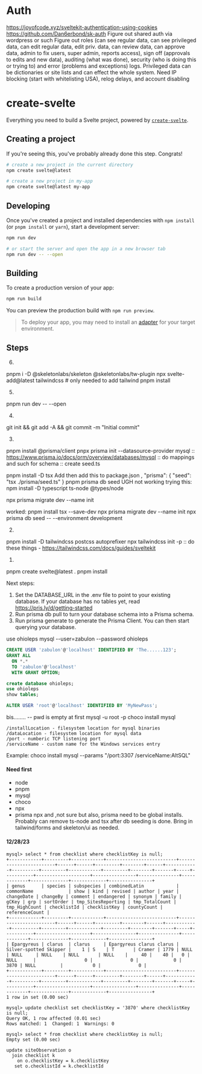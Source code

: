 # Auth
https://joyofcode.xyz/sveltekit-authentication-using-cookies
https://github.com/Dan6erbond/sk-auth
Figure out shared auth via wordpress or such
Figure out roles (can see regular data, can see privileged data, can edit regular data, edit priv. data, can review data, can approve data, admin to fix users, super admin, reports access), sign off (approvals to edits and new data), auditing (what was done), security (who is doing this or trying to) and error (problems and exceptions) logs.  Privileged data can be dictionaries or site lists and can effect the whole system.
Need IP blocking (start with whitelisting USA), relog delays, and account disabling


# create-svelte

Everything you need to build a Svelte project, powered by [`create-svelte`](https://github.com/sveltejs/kit/tree/main/packages/create-svelte).

## Creating a project

If you're seeing this, you've probably already done this step. Congrats!

```bash
# create a new project in the current directory
npm create svelte@latest

# create a new project in my-app
npm create svelte@latest my-app
```

## Developing

Once you've created a project and installed dependencies with `npm install` (or `pnpm install` or `yarn`), start a development server:

```bash
npm run dev

# or start the server and open the app in a new browser tab
npm run dev -- --open
```

## Building

To create a production version of your app:

```bash
npm run build
```

You can preview the production build with `npm run preview`.

> To deploy your app, you may need to install an [adapter](https://kit.svelte.dev/docs/adapters) for your target environment.

## Steps


6.
pnpm i -D @skeletonlabs/skeleton @skeletonlabs/tw-plugin
npx svelte-add@latest tailwindcss  # only needed to add tailwind
pnpm install




5.
pnpm run dev -- --open

4.
git init && git add -A && git commit -m "Initial commit"

3.
pnpm install @prisma/client
pnpx prisma init --datasource-provider mysql
:: https://www.prisma.io/docs/orm/overview/databases/mysql
:: do mappings and such for schema
:: create seed.ts

pnpm install -D tsx
Add then add this to package.json
	, "prisma": {
		"seed": "tsx ./prisma/seed.ts"
	}
pnpm prisma db seed
UGH not working
trying this:
npm install -D typescript ts-node @types/node

npx prisma migrate dev --name init

worked:
 pnpm install tsx --save-dev
 npx prisma migrate dev --name init
 npx prisma db seed -- --environment development


2.
pnpm install -D tailwindcss postcss autoprefixer
npx tailwindcss init -p
:: do these things - https://tailwindcss.com/docs/guides/sveltekit

1.
pnpm create svelte@latest .
pnpm install

Next steps:
1. Set the DATABASE_URL in the .env file to point to your existing database. If your database has no tables yet, read https://pris.ly/d/getting-started
2. Run prisma db pull to turn your database schema into a Prisma schema.
3. Run prisma generate to generate the Prisma Client. You can then start querying your database.


use ohioleps
mysql --user=zabulon --password ohioleps

```SQL
CREATE USER 'zabulon'@'localhost' IDENTIFIED BY 'The......123';
GRANT ALL
  ON *.*
  TO 'zabulon'@'localhost'
  WITH GRANT OPTION;
```

```SQL
create database ohioleps;
use ohioleps
show tables;
```

```SQL
ALTER USER 'root'@'localhost' IDENTIFIED BY 'MyNewPass';
```
bis........
-- pwd is empty at first
mysql -u root -p
choco install mysql

    /installLocation - filesystem location for mysql binaries
    /dataLocation - filesystem location for mysql data
    /port - numberic TCP listening port
    /serviceName - custom name for the Windows services entry

Example: choco install mysql --params "/port:3307 /serviceName:AltSQL"

#### Need first
- node
- pnpm
- mysql
- choco
- npx
- prisma
npx and ,not sure but also, prisma need to be global installs.
Probably can remove ts-node and tsx after db seeding is done.
Bring in tailwind/forms and skeleton/ui as needed.

#### 12/28/23
```
mysql> select * from checklist where checklistKey is null;
+------------+---------+------------+--------------------------+------------------------+------+------+---------+--------+------+------------+----------+---------+------------+---------+--------+-------+-----+-----------+--------------------+----------------+---------------+-------------+--------------+-------------+----------------+
| genus      | species | subspecies | combinedLatin            | commonName             | show | kind | revised | author | year | changeDate | changeBy | comment | endangered | synonym | family | gCKey | grp | sortOrder | tmp_SitesReporting | tmp_TotalCount | tmp_HighCount | checklistId | checklistKey | countyCount | referenceCount |
+------------+---------+------------+--------------------------+------------------------+------+------+---------+--------+------+------------+----------+---------+------------+---------+--------+-------+-----+-----------+--------------------+----------------+---------------+-------------+--------------+-------------+----------------+
| Epargyreus | clarus  | clarus     | Epargyreus clarus clarus | Silver-spotted Skipper |    1 | S    | T       | Cramer | 1779 | NULL       | NULL     | NULL    | NULL       | NULL    |     40 |    40 |   0 | NULL      |                  0 |              0 |             0 |        3870 | NULL         |           0 |              0 |
+------------+---------+------------+--------------------------+------------------------+------+------+---------+--------+------+------------+----------+---------+------------+---------+--------+-------+-----+-----------+--------------------+----------------+---------------+-------------+--------------+-------------+----------------+
1 row in set (0.00 sec)

mysql> update checklist set checklistKey = '3870' where checklistKey is null;
Query OK, 1 row affected (0.01 sec)
Rows matched: 1  Changed: 1  Warnings: 0

mysql> select * from checklist where checklistKey is null;
Empty set (0.00 sec)
```

```
update siteObservation o
  join checklist k
    on o.checklistKey = k.checklistKey
   set o.checklistId = k.checklistId
```